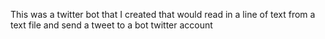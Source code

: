 This was a twitter bot that I created that would read in a line of text from a text file and send a tweet to a bot twitter account 
